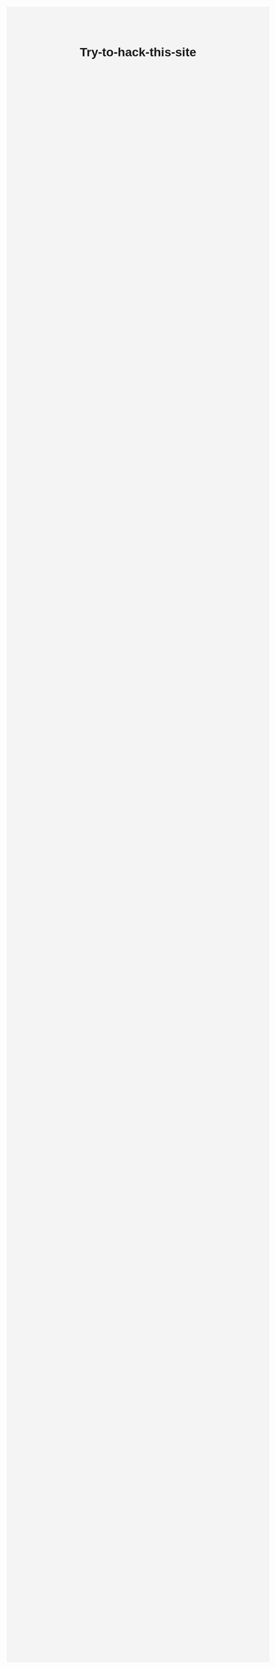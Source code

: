 # Try-to-hack-this-site
<!DOCTYPE html>
<html lang="en">
<head>
    <meta charset="UTF-8">
    <meta name="viewport" content="width=device-width, initial-scale=1.0">
    <title>Login Page</title>
    <style>
        body {
            font-family: Arial, sans-serif;
            background-color: #f4f4f4;
            text-align: center;
            margin: 100px;
        }

        #login-form {
            max-width: 300px;
            margin: 0 auto;
        }
    </style>
</head>
<body>
    <div id="login-form">
        <h2>Login</h2>
        <form action="welcome.html" method="post">
            <label for="username">Gebruikersnaam:</label>
            <input type="text" id="username" name="username" required><br>

            <label for="password">Wachtwoord:</label>
            <input type="password" id="password" name="password" required><br>

            <input type="submit" value="Login">
        </form>
    </div>
</body>
</html>


